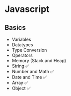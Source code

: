 
# Javascript

## Basics

- Variables 
- Datatypes
- Type Conversion
- Operators
- Memory (Stack and Heap)
- String ✅
- Number and Math ✅
- Date and Time ✅
- Array ✅
- Object ✅